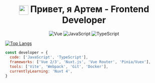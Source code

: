 <h1 align="center">
  <img src="https://vuejs.org/images/logo.png" width="30" style="vertical-align: middle;">
  Привет, я Артем - Frontend Developer
</h1>

<p align="center">
  <img src="https://img.shields.io/badge/Vue.js-4FC08D?style=for-the-badge&logo=vuedotjs&logoColor=white" alt="Vue">
  <img src="https://img.shields.io/badge/JavaScript-F7DF1E?style=for-the-badge&logo=javascript&logoColor=black" alt="JavaScript">
  <img src="https://img.shields.io/badge/TypeScript-3178C6?style=for-the-badge&logo=typescript&logoColor=white" alt="TypeScript">
</p>


[![Top Langs](https://github-readme-stats.vercel.app/api/top-langs/?username=DeLineOfficial&layout=compact&theme=radical)](https://github.com/DeLineOfficial)

```javascript
const developer = {
  code: ['JavaScript', 'TypeScript'],
  frameworks: ['Vue 2/3', 'Nuxt.js', 'Vue Router', 'Pinia/Vuex'],
  tools: ['Vite', 'Webpack', 'Git', 'Docker'],
  currentlyLearning: 'Nuxt 4',
}

